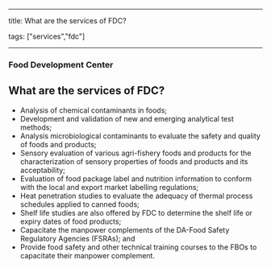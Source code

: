 
---

title: What are the services of FDC?

tags: ["services","fdc"]

---

### Food Development Center

## What are the services of FDC?


 - Analysis of chemical contaminants in foods;
 - Development and validation of new and  emerging analytical test methods;
 - Analysis microbiological contaminants to evaluate  the safety and quality of foods and products;
 - Sensory evaluation of various agri-fishery foods and products for the characterization of sensory properties of  foods and products and its acceptability;
 - Evaluation of food package label and nutrition  information to conform with the local and export market  labelling regulations;
 - Heat penetration studies to evaluate the adequacy of  thermal process schedules applied to canned foods;
 - Shelf life studies are also offered by FDC to determine the shelf  life or expiry dates of food products;
 - Capacitate the manpower complements of the  DA-Food Safety Regulatory Agencies (FSRAs); and
 - Provide food safety and other technical training  courses to the FBOs to capacitate their manpower complement.
